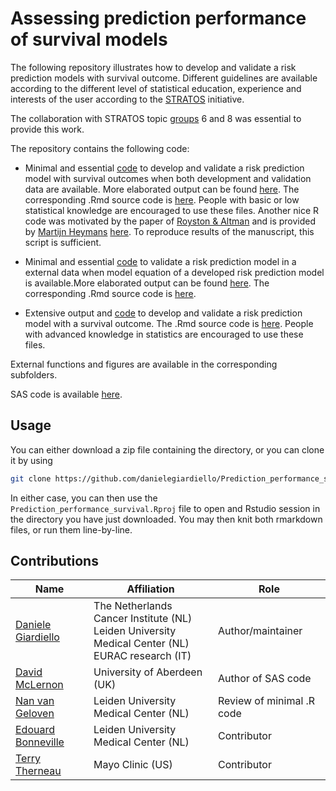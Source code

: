 # Assessing prediction performance of survival models
The following repository illustrates how to develop and validate a risk prediction models with survival outcome.
Different guidelines are available according to the different level of statistical education, experience and interests of the user according to the [STRATOS](https://www.stratos-initiative.org/) initiative.

The collaboration with STRATOS topic [groups](https://www.stratos-initiative.org/groups) 6 and 8 was essential to provide this work.

The repository contains the following code:  

+ Minimal and essential [code](https://github.com/danielegiardiello/Prediction_performance_survival/blob/main/01_predsurv_minimal.R) to develop and validate a risk prediction model with survival outcomes when both development and validation data are available. More elaborated output can be found [here](https://github.com/danielegiardiello/Prediction_performance_survival/blob/main/01_predsurv_minimal_RMD.md). The corresponding .Rmd source code is [here](https://github.com/danielegiardiello/Prediction_performance_survival/blob/main/01_predsurv_minimal_RMD.Rmd). People with basic or low statistical knowledge are encouraged to use these files. Another nice R code was motivated by the paper of [Royston & Altman](https://bmcmedresmethodol.biomedcentral.com/articles/10.1186/1471-2288-13-33) and is provided by [Martijn Heymans](https://github.com/mwheymans) [here](https://missingdatasolutions.rbind.io/2021/02/cox-external-validation/). To reproduce results of the manuscript, this script is sufficient.

+ Minimal and essential [code](https://github.com/danielegiardiello/Prediction_performance_survival/blob/main/02_predsurv_minimal.R) to validate a risk prediction model in a external data when model equation of a developed risk prediction model is available.More elaborated output can be found [here](https://github.com/danielegiardiello/Prediction_performance_survival/blob/main/02_predsurv.md). The corresponding .Rmd source code is [here](https://github.com/danielegiardiello/Prediction_performance_survival/blob/main/02_predsurv.Rmd).

+ Extensive output and [code](https://github.com/danielegiardiello/Prediction_performance_survival/blob/main/03_predsurv_extended.md) to develop and validate a risk prediction model with a survival outcome. The .Rmd source code is [here](https://github.com/danielegiardiello/Prediction_performance_survival/blob/main/03_predsurv_extended.Rmd). People with advanced knowledge in statistics are encouraged to use these files.

External functions and figures are available in the corresponding subfolders.  

SAS code is available [here](https://github.com/danielegiardiello/Prediction_performance_survival/tree/main/SAS_code).

## Usage

You can either download a zip file containing the directory, or you can clone it by using

```bash
git clone https://github.com/danielegiardiello/Prediction_performance_survival.git
```

In either case, you can then use the `Prediction_performance_survival.Rproj` file to open
and Rstudio session in the directory you have just downloaded. You may then knit
both rmarkdown files, or run them line-by-line.

## Contributions

| Name                                                         | Affiliation                           | Role                  |
| ------------------------------------------------------------ | ------------------------------------- | ----------------------|
| [Daniele Giardiello](https://github.com/danielegiardiello/)  | The Netherlands Cancer Institute (NL) <br /> Leiden University Medical Center (NL) <br /> EURAC research (IT) | Author/maintainer     |
| [David McLernon](https://twitter.com/davemclernon?lang=en) | University of Aberdeen (UK) | Author of SAS code              |
| [Nan van Geloven](https://www.lumc.nl/org/bds/medewerkers/1216536) | Leiden University Medical Center (NL) | Review of minimal .R code |
| [Edouard Bonneville](https://www.lumc.nl/org/bds/medewerkers/1968807) | Leiden University Medical Center (NL) | Contributor  |
| [Terry Therneau](https://www.mayo.edu/research/faculty/therneau-terry-m-ph-d/bio-00025991) | Mayo Clinic (US)| Contributor  |



